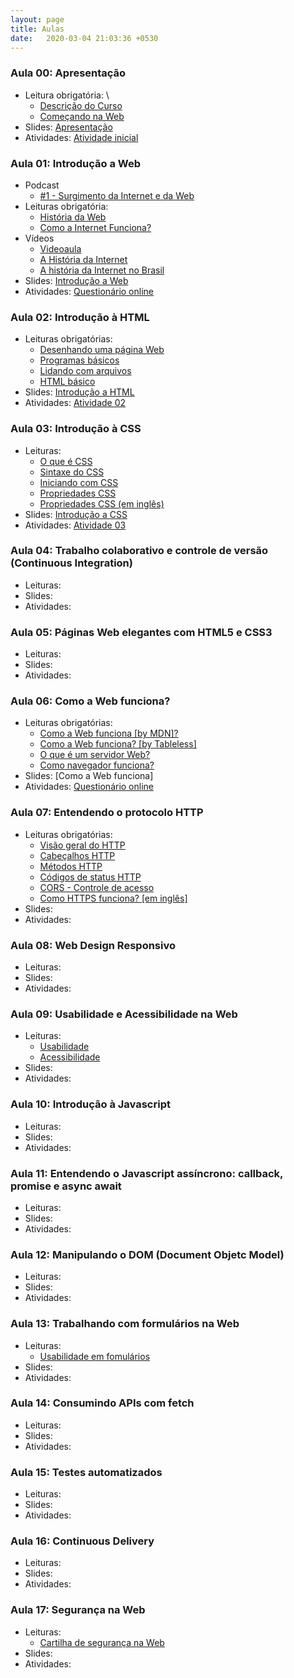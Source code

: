 ```yaml
---
layout: page
title: Aulas
date:   2020-03-04 21:03:36 +0530
---
```


### Aula 00: Apresentação 
- Leitura obrigatória: \
  - [Descrição do Curso](/) 
  - [Começando na Web](https://developer.mozilla.org/pt-BR/docs/Aprender/Getting_started_with_the_web)
- Slides: [Apresentação](/web-dev/slides/aula-00)
- Atividades: [Atividade inicial](/web-dev/atividades/#atividade-1)

### Aula 01: Introdução a Web
- Podcast
  - [#1 - Surgimento da Internet e da Web](https://anchor.fm/babadodev/episodes/1---Surgimento-da-Internet-e-da-Web-egohdq)
- Leituras obrigatória: 
  - [História da Web](https://www.tecmundo.com.br/historia/1778-a-world-wide-web-completa-20-anos-conheca-como-ela-surgiu.htm)
  - [Como a Internet Funciona?](https://developer.mozilla.org/pt-BR/docs/Learn/Common_questions/Como_a_internet_funciona)
- Vídeos
  - [Videoaula](https://www.youtube.com/watch?v=2Z-9OAB9eLQ)
  - [A História da Internet](https://www.youtube.com/watch?v=pKxWPo73pX0)
  - [A história da Internet no Brasil](https://www.youtube.com/watch?v=k_inQhpKprg)
- Slides: [Introdução a Web](/web-dev/slides/aula-01)
- Atividades: [Questionário online](https://forms.gle/9n6yny931PTXfqbr9)

### Aula 02: Introdução à HTML
- Leituras obrigatórias:
  - [Desenhando uma página Web](https://developer.mozilla.org/pt-BR/docs/Aprender/Getting_started_with_the_web/com_que_seu_site_vai_parecer)
  - [Programas básicos](https://developer.mozilla.org/pt-BR/docs/Aprender/Getting_started_with_the_web/instalando_programas_basicos) 
  - [Lidando com arquivos](https://developer.mozilla.org/pt-BR/docs/Aprender/Getting_started_with_the_web/lidando_com_arquivos) 
  - [HTML básico](https://developer.mozilla.org/pt-BR/docs/Aprender/Getting_started_with_the_web/HTML_basico)
- Slides: [Introdução a HTML](/web-dev/slides/aula-02)
- Atividades: [Atividade 02](/web-dev/atividades/#atividade-2)

### Aula 03: Introdução à CSS
- Leituras:
  - [O que é CSS](https://developer.mozilla.org/pt-BR/docs/Learn/CSS/First_steps/O_que_e_CSS)
  - [Sintaxe do CSS](https://developer.mozilla.org/pt-BR/docs/Web/CSS/sintaxe)
  - [Iniciando com CSS](https://developer.mozilla.org/pt-BR/docs/Learn/CSS/First_steps/Iniciando)
  - [Propriedades CSS](https://developer.mozilla.org/pt-BR/docs/Web/CSS/CSS_Reference)
  - [Propriedades CSS (em inglês)](https://www.w3schools.com/css/default.asp)
- Slides: [Introdução a CSS](/web-dev/slides/aula-03)
- Atividades: [Atividade 03](/web-dev/atividades/#atividade-3)


### Aula 04: Trabalho colaborativo e controle de versão (Continuous Integration)
- Leituras:
- Slides:
- Atividades:

### Aula 05: Páginas Web elegantes com HTML5 e CSS3
- Leituras:
- Slides:
- Atividades:


### Aula 06: Como a Web funciona?
- Leituras obrigatórias: 
  - [Como a Web funciona [by MDN]?](https://developer.mozilla.org/pt-BR/docs/Aprender/Getting_started_with_the_web/Como_a_Web_funciona)
  - [Como a Web funciona? [by Tableless]](https://tableless.com.br/como-funciona-internet-e-world-wide-web/)
  - [O que é um servidor Web?](https://developer.mozilla.org/pt-BR/docs/Learn/Common_questions/o_que_e_um_web_server)
  - [Como navegador funciona?](https://www.html5rocks.com/pt/tutorials/internals/howbrowserswork/)
- Slides: [Como a Web funciona]
- Atividades: [Questionário online](https://forms.gle/jsrEtxNtrJSZYFxAA)

### Aula 07: Entendendo o protocolo HTTP
- Leituras obrigatórias:
  - [Visão geral do HTTP](https://developer.mozilla.org/pt-BR/docs/Web/HTTP/Overview)
  - [Cabeçalhos HTTP](https://developer.mozilla.org/pt-BR/docs/Web/HTTP/Headers)
  - [Métodos HTTP](https://developer.mozilla.org/pt-BR/docs/Web/HTTP/Methods)
  - [Códigos de status HTTP](https://developer.mozilla.org/en-US/docs/Web/HTTP/Status)
  - [CORS - Controle de acesso](https://developer.mozilla.org/pt-BR/docs/Web/HTTP/Controle_Acesso_CORS)
  - [Como HTTPS funciona? [em inglês]](https://howhttps.works/)
- Slides:
- Atividades:

### Aula 08: Web Design Responsivo
- Leituras:
- Slides:
- Atividades:

### Aula 09: Usabilidade e Acessibilidade na Web
- Leituras:
  - [Usabilidade](https://ux.sapo.pt/usabilidade/web/introducao/)
  - [Acessibilidade](https://ux.sapo.pt/acessibilidade/)
- Slides:
- Atividades:

### Aula 10: Introdução à Javascript
- Leituras:
- Slides:
- Atividades:

### Aula 11: Entendendo o Javascript assíncrono: callback, promise e async await
- Leituras:
- Slides:
- Atividades:

### Aula 12: Manipulando o DOM (Document Objetc Model)
- Leituras:
- Slides:
- Atividades:

### Aula 13: Trabalhando com formulários na Web
- Leituras:
  - [Usabilidade em fomulários](https://ux.sapo.pt/usabilidade/web/formularios/)
- Slides:
- Atividades:

### Aula 14: Consumindo APIs com fetch
- Leituras:
- Slides:
- Atividades:

### Aula 15: Testes automatizados
- Leituras:
- Slides:
- Atividades:

### Aula 16: Continuous Delivery
- Leituras:
- Slides:
- Atividades:

### Aula 17: Segurança na Web
- Leituras:
  - [Cartilha de segurança na Web](https://cartilha.cert.br/)
- Slides:
- Atividades: